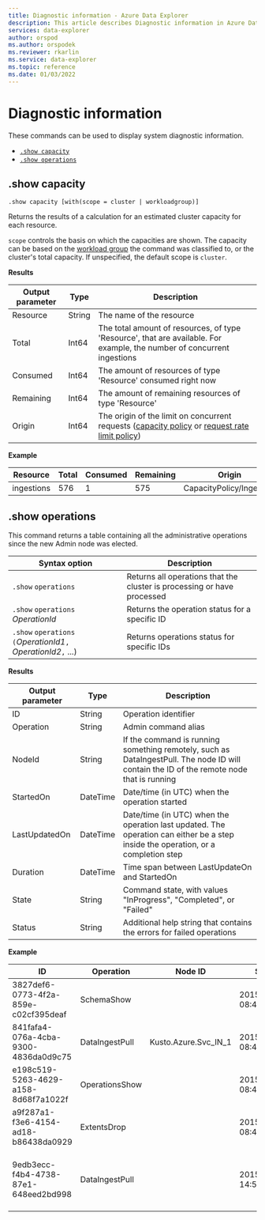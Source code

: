 ```yaml
---
title: Diagnostic information - Azure Data Explorer
description: This article describes Diagnostic information in Azure Data Explorer.
services: data-explorer
author: orspod
ms.author: orspodek
ms.reviewer: rkarlin
ms.service: data-explorer
ms.topic: reference
ms.date: 01/03/2022
---
```

# Diagnostic information

These commands can be used to display system diagnostic information.

* [`.show capacity`](#show-capacity)
* [`.show operations`](#show-operations)

## .show capacity

```kusto
.show capacity [with(scope = cluster | workloadgroup)]
```

Returns the results of a calculation for an estimated cluster capacity for each resource.

`scope` controls the basis on which the capacities are shown. The capacity can be based on the [workload group](workload-groups.md) the command was classified to, or the cluster's total capacity. If unspecified, the default scope is `cluster`.

**Results**

|Output parameter |Type |Description|
|---|---|---|
|Resource |String |The name of the resource|
|Total |Int64 |The total amount of resources, of type 'Resource', that are available. For example, the number of concurrent ingestions|
|Consumed |Int64 |The amount of resources of type 'Resource' consumed right now|
|Remaining |Int64 |The amount of remaining resources of type 'Resource'|
|Origin |Int64 |The origin of the limit on concurrent requests ([capacity policy](capacitypolicy.md) or [request rate limit policy](request-rate-limit-policy.md))|

**Example**

|Resource |Total |Consumed |Remaining|Origin|
|---|---|---|---|---|
|ingestions |576 |1 |575|CapacityPolicy/Ingestion|

## .show operations

This command returns a table containing all the administrative operations since the new Admin node was elected.

|Syntax option |Description|
|---|---|
|`.show` `operations`              |Returns all operations that the cluster is processing or have processed|
|`.show` `operations` *OperationId*|Returns the operation status for a specific ID|
|`.show` `operations` `(`*OperationId1*`,` *OperationId2*`,` ...)|Returns operations status for specific IDs|

**Results**

|Output parameter |Type |Description|
|---|---|---|
|ID |String |Operation identifier|
|Operation |String |Admin command alias|
|NodeId |String |If the command is running something remotely, such as DataIngestPull. The node ID will contain the ID of the remote node that is running|
|StartedOn |DateTime |Date/time (in UTC) when the operation started|
|LastUpdatedOn |DateTime |Date/time (in UTC) when the operation last updated. The operation can either be a step inside the operation, or a completion step|
|Duration |DateTime |Time span between LastUpdateOn and StartedOn|
|State |String |Command state, with values "InProgress", "Completed", or "Failed"|
|Status |String |Additional help string that contains the errors for failed operations|

**Example**

|ID |Operation |Node ID |Started On |Last Updated On |Duration |State |Status|
|--|--|--|--|--|--|--|--|
|3827def6-0773-4f2a-859e-c02cf395deaf |SchemaShow | |2015-01-06 08:47:01.0000000 |2015-01-06 08:47:01.0000000 |0001-01-01 00:00:00.0000000 |Completed |
|841fafa4-076a-4cba-9300-4836da0d9c75 |DataIngestPull |Kusto.Azure.Svc_IN_1 |2015-01-06 08:47:02.0000000 |2015-01-06 08:48:19.0000000 |0001-01-01 00:01:17.0000000 |Completed |
|e198c519-5263-4629-a158-8d68f7a1022f |OperationsShow | |2015-01-06 08:47:18.0000000 |2015-01-06 08:47:18.0000000 |0001-01-01 00:00:00.0000000 |Completed |
|a9f287a1-f3e6-4154-ad18-b86438da0929 |ExtentsDrop | |2015-01-11 08:41:01.0000000 |0001-01-01 00:00:00.0000000 |0001-01-01 00:00:00.0000000 |InProgress |
|9edb3ecc-f4b4-4738-87e1-648eed2bd998 |DataIngestPull | |2015-01-10 14:57:41.0000000 |2015-01-10 14:57:41.0000000 |0001-01-01 00:00:00.0000000 |Failed |Collection was modified. Enumeration operation may not run |
